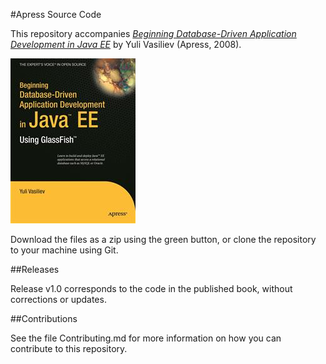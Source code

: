 #Apress Source Code

This repository accompanies [*Beginning Database-Driven Application Development in Java EE*](http://www.apress.com/9781430209638) by Yuli Vasiliev (Apress, 2008).

![Cover image](9781430209638.jpg)

Download the files as a zip using the green button, or clone the repository to your machine using Git.

##Releases

Release v1.0 corresponds to the code in the published book, without corrections or updates.

##Contributions

See the file Contributing.md for more information on how you can contribute to this repository.

